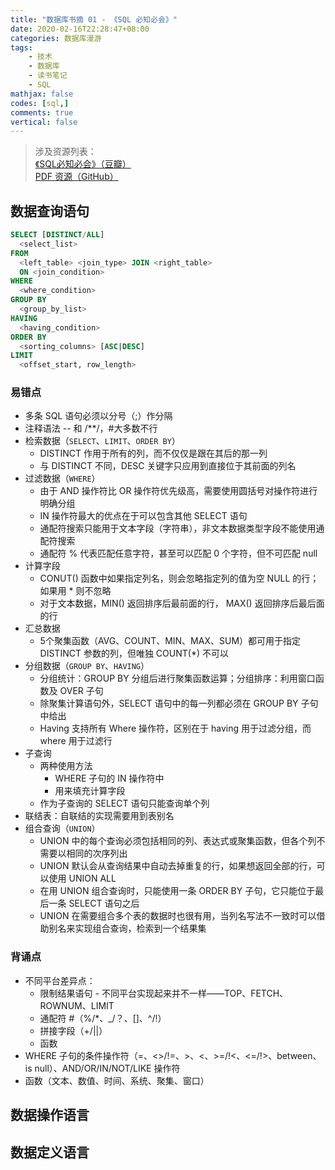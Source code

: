 ```yaml
---
title: "数据库书摘 01 - 《SQL 必知必会》"
date: 2020-02-16T22:28:47+08:00
categories: 数据库漫游
tags:
    - 技术
    - 数据库
    - 读书笔记
    - SQL
mathjax: false
codes: [sql,]
comments: true
vertical: false
---
```



> 涉及资源列表：  
>  [《SQL必知必会》（豆瓣）](https://book.douban.com/subject/24250054/)  
>  [PDF 资源（GitHub）](https://github.com/xianshenglu/document/blob/master/SQL%E5%BF%85%E7%9F%A5%E5%BF%85%E4%BC%9A-%E4%B8%AD%E6%96%87-%E7%AC%AC4%E7%89%88.pdf)

## 数据查询语句

```sql
SELECT [DISTINCT/ALL]
  <select_list>
FROM
  <left_table> <join_type> JOIN <right_table>
  ON <join_condition>
WHERE
  <where_condition>
GROUP BY
  <group_by_list>
HAVING
  <having_condition>
ORDER BY
  <sorting_columns> [ASC|DESC]
LIMIT
  <offset_start, row_length>
```

### 易错点

- 多条 SQL 语句必须以分号（;）作分隔
- 注释语法 -- 和 /**/，#大多数不行
- 检索数据（`SELECT`、`LIMIT`、`ORDER BY`）
  - DISTINCT 作用于所有的列，而不仅仅是跟在其后的那一列
  - 与 DISTINCT 不同，DESC 关键字只应用到直接位于其前面的列名
- 过滤数据（`WHERE`）
  - 由于 AND 操作符比 OR 操作符优先级高，需要使用圆括号对操作符进行明确分组
  - IN 操作符最大的优点在于可以包含其他 SELECT 语句
  - 通配符搜索只能用于文本字段（字符串），非文本数据类型字段不能使用通配符搜索
  - 通配符 % 代表匹配任意字符，甚至可以匹配 0 个字符，但不可匹配 null
- 计算字段
  - CONUT() 函数中如果指定列名，则会忽略指定列的值为空 NULL 的行；如果用 * 则不忽略
  - 对于文本数据，MIN() 返回排序后最前面的行， MAX() 返回排序后最后面的行
- 汇总数据
  - 5个聚集函数（AVG、COUNT、MIN、MAX、SUM）都可用于指定 DISTINCT 参数的列，但唯独 COUNT(*) 不可以
- 分组数据（`GROUP BY`、`HAVING`）
  - 分组统计：GROUP BY 分组后进行聚集函数运算；分组排序：利用窗口函数及 OVER 子句
  - 除聚集计算语句外，SELECT 语句中的每一列都必须在 GROUP BY 子句中给出
  - Having 支持所有 Where 操作符，区别在于 having 用于过滤分组，而 where 用于过滤行
- 子查询
  - 两种使用方法
    - WHERE 子句的 IN 操作符中
    - 用来填充计算字段
  - 作为子查询的 SELECT 语句只能查询单个列
- 联结表：自联结的实现需要用到表别名
- 组合查询（`UNION`）
  - UNION 中的每个查询必须包括相同的列、表达式或聚集函数，但各个列不需要以相同的次序列出
  - UNION 默认会从查询结果中自动去掉重复的行，如果想返回全部的行，可以使用 UNION ALL
  - 在用 UNION 组合查询时，只能使用一条 ORDER BY 子句，它只能位于最后一条 SELECT 语句之后
  - UNION 在需要组合多个表的数据时也很有用，当列名写法不一致时可以借助别名来实现组合查询，检索到一个结果集

### 背诵点

- 不同平台差异点：
  - 限制结果语句 - 不同平台实现起来并不一样——TOP、FETCH、ROWNUM、LIMIT
  - 通配符 #（%/*、_/？、[]、^/!）
  - 拼接字段（+/||）
  - 函数
- WHERE 子句的条件操作符（=、<>/!=、>、<、>=/!<、<=/!>、between、is null）、AND/OR/IN/NOT/LIKE 操作符
- 函数（文本、数值、时间、系统、聚集、窗口）


## 数据操作语言


## 数据定义语言
